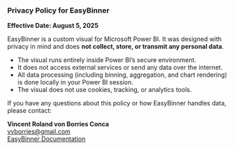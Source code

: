### Privacy Policy for EasyBinner

**Effective Date: August 5, 2025**

EasyBinner is a custom visual for Microsoft Power BI. It was designed with privacy in mind and does **not collect, store, or transmit any personal data**.

* The visual runs entirely inside Power BI’s secure environment.
* It does not access external services or send any data over the internet.
* All data processing (including binning, aggregation, and chart rendering) is done locally in your Power BI session.
* The visual does not use cookies, tracking, or analytics tools.

If you have any questions about this policy or how EasyBinner handles data, please contact:

**Vincent Roland von Borries Conca**  
[vvborries@gmail.com](mailto:vvborries@gmail.com)  
[EasyBinner Documentation](https://github.com/vinzzent/simple-binned-chart#readme)
